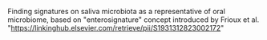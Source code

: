 Finding signatures on saliva microbiota as a representative of oral microbiome, based on "enterosignature" concept introduced by Frioux et al. "https://linkinghub.elsevier.com/retrieve/pii/S1931312823002172"
